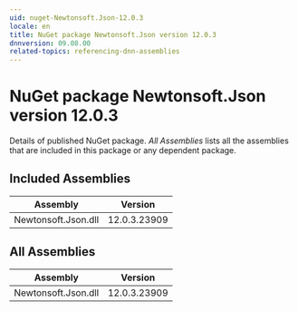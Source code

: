 ```yaml
---
uid: nuget-Newtonsoft.Json-12.0.3
locale: en
title: NuGet package Newtonsoft.Json version 12.0.3
dnnversion: 09.08.00
related-topics: referencing-dnn-assemblies
---
```


# NuGet package Newtonsoft.Json version 12.0.3
Details of published NuGet package.
*All Assemblies* lists all the assemblies that are included in this package or any dependent package.

## Included Assemblies

|Assembly|Version|
|---|---|
|Newtonsoft.Json.dll|12.0.3.23909|

## All Assemblies

|Assembly|Version|
|---|---|
|Newtonsoft.Json.dll|12.0.3.23909|

